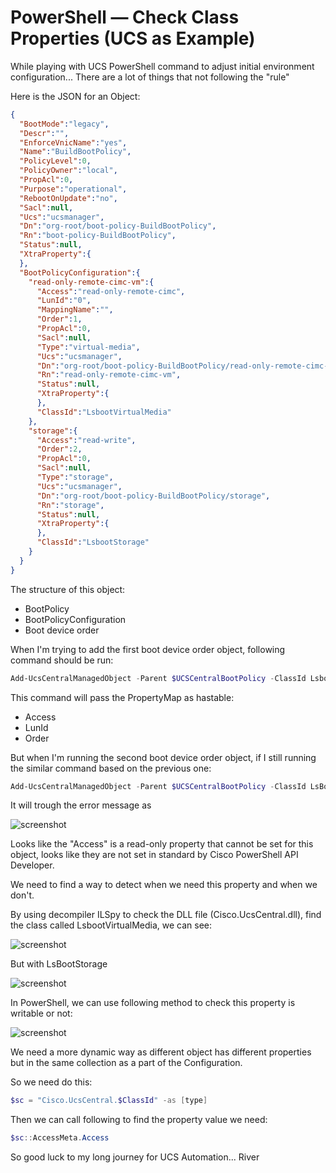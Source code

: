 # PowerShell — Check Class Properties (UCS as Example)


While playing with UCS PowerShell command to adjust initial environment configuration... There are a lot of things that not following the "rule"

<!--more-->

Here is the JSON for an Object:

```JSON
{
  "BootMode":"legacy",
  "Descr":"",
  "EnforceVnicName":"yes",
  "Name":"BuildBootPolicy",
  "PolicyLevel":0,
  "PolicyOwner":"local",
  "PropAcl":0,
  "Purpose":"operational",
  "RebootOnUpdate":"no",
  "Sacl":null,
  "Ucs":"ucsmanager",
  "Dn":"org-root/boot-policy-BuildBootPolicy",
  "Rn":"boot-policy-BuildBootPolicy",
  "Status":null,
  "XtraProperty":{
  },
  "BootPolicyConfiguration":{
    "read-only-remote-cimc-vm":{
      "Access":"read-only-remote-cimc",
      "LunId":"0",
      "MappingName":"",
      "Order":1,
      "PropAcl":0,
      "Sacl":null,
      "Type":"virtual-media",
      "Ucs":"ucsmanager",
      "Dn":"org-root/boot-policy-BuildBootPolicy/read-only-remote-cimc-vm",
      "Rn":"read-only-remote-cimc-vm",
      "Status":null,
      "XtraProperty":{
      },
      "ClassId":"LsbootVirtualMedia"
    },
    "storage":{
      "Access":"read-write",
      "Order":2,
      "PropAcl":0,
      "Sacl":null,
      "Type":"storage",
      "Ucs":"ucsmanager",
      "Dn":"org-root/boot-policy-BuildBootPolicy/storage",
      "Rn":"storage",
      "Status":null,
      "XtraProperty":{
      },
      "ClassId":"LsbootStorage"
    }
  }
}
```

The structure of this object:

* BootPolicy
* BootPolicyConfiguration
* Boot device order

When I'm trying to add the first boot device order object, following command should be run:

```PowerShell
Add-UcsCentralManagedObject -Parent $UCSCentralBootPolicy -ClassId LsbootVirtualMedia -PropertyMap @{Access="read-only-remote-cimc";LunId=0;Order=1}
```

This command will pass the PropertyMap as hastable:

* Access
* LunId
* Order

But when I'm running the second boot device order object, if I still running the similar command based on the previous one:

```PowerShell
Add-UcsCentralManagedObject -Parent $UCSCentralBootPolicy -ClassId LsBootStorage -PropertyMap @{Access="read-write";Order=2}
```

It will trough the error message as

![screenshot](/static/img/post/20160716/powershell—check-class-properties-ucs-as-example-1.png)

Looks like the "Access" is a read-only property that cannot be set for this object, looks like they are not set in standard by Cisco PowerShell API Developer.

We need to find a way to detect when we need this property and when we don't.

By using decompiler ILSpy to check the DLL file (Cisco.UcsCentral.dll), find the class called LsbootVirtualMedia, we can see:

![screenshot](/static/img/post/20160716/powershell—check-class-properties-ucs-as-example-2.png)

But with LsBootStorage

![screenshot](/static/img/post/20160716/powershell—check-class-properties-ucs-as-example-3.png)

In PowerShell, we can use following method to check this property is writable or not:

![screenshot](/static/img/post/20160716/powershell—check-class-properties-ucs-as-example-4.png)

We need a more dynamic way as different object has different properties but in the same collection as a part of the Configuration.

So we need do this:

```PowerShell
$sc = "Cisco.UcsCentral.$ClassId" -as [type]
```

Then we can call following to find the property value we need:

```PowerShell
$sc::AccessMeta.Access
```

So good luck to my long journey for UCS Automation...
River
